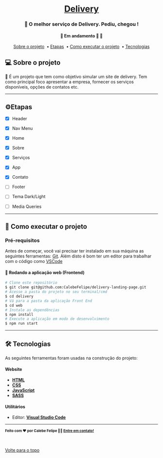 

<h1 align="center">
     <a href="#" alt="landing page de uma empresa de delivery">Delivery</a>
</h1>

<h3 align="center">
    🚚 O melhor serviço de Delivery. Pediu, chegou !
</h3>

<h4 align="center">
	🚧 Em andamento 🚀 🚧
</h4>


<p align="center">
  <a href="#-sobre-o-projeto">Sobre o projeto</a>&nbsp; •
  <a href="#-etapas">Etapas</a>&nbsp; •
  <a href="#-como-executar-o-projeto">Como executar o projeto</a>&nbsp; •
  <a href="#-tecnologias">Tecnologias</a> 
</p>
<!--<br />
<img align="center" src="images/layout-desktop-full.png" alt="animação da interação com página">
<br>-->

<!-- Confira a aplicação:  <br>-->


## 💻 Sobre o projeto

🚚  É um projeto que tem como objetivo simular um site de delivery. Tem como principal foco apresentar a empresa, fornecer os serviços disponíveis, opções de contatos etc.

---

## ⚙️Etapas

- [x] Header
- [x] Nav Menu
- [x] Home
- [x] Sobre
- [x] Serviços
- [x] App
- [x] Contato
- [ ] Footer
- [ ] Tema Dark/Light
- [ ] Media Queries


---

## 🚀 Como executar o projeto

### Pré-requisitos

Antes de começar, você vai precisar ter instalado em sua máquina as seguintes ferramentas:
[Git](https://git-scm.com). 
Além disto é bom ter um editor para trabalhar com o código como [VSCode](https://code.visualstudio.com/)


#### 🧭 Rodando a aplicação web (Frontend)

```bash
# Clone este repositório
$ git clone git@github.com:CalebeFelipe/delivery-landing-page.git
# Acesse a pasta do projeto no seu terminal/cmd
$ cd delivery
# Vá para a pasta da aplicação Front End
$ cd web
# Instale as dependências
$ npm install
# Execute a aplicação em modo de desenvolvimento
$ npm run start
```
---

## 🛠 Tecnologias

As seguintes ferramentas foram usadas na construção do projeto:

#### **Website**  

-   **[HTML](https://developer.mozilla.org/pt-BR/docs/Web/HTML)**
-   **[CSS](https://developer.mozilla.org/pt-BR/docs/Web/CSS)**
-   **[JavaScript](https://developer.mozilla.org/pt-BR/docs/Web/JavaScript)**   
-   **[SASS](https://sass-lang.com/install)**   

#### **Utilitários**

-   Editor:  **[Visual Studio Code](https://code.visualstudio.com/)**  

---

 <sub><b>Feito com ❤️ por Calebe Felipe 👋🏽 [Entre em contato!](https://www.linkedin.com/in/calebe-felipe-alves-freitas-780b9615a/)</b></sub><br><br>
 
 <br />
 <a href="#top">Volte para o topo</a>



 
